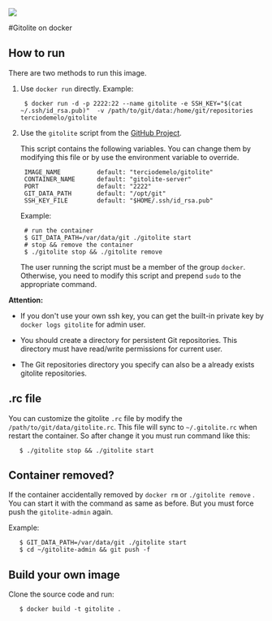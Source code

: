 [![](https://images.microbadger.com/badges/image/terciodemelo/gitolite.svg)](https://microbadger.com/images/terciodemelo/gitolite "Get your own image badge on microbadger.com")

#Gitolite on docker

## How to run
There are two methods to run this image.

1. Use `docker run` directly. Example:

        $ docker run -d -p 2222:22 --name gitolite -e SSH_KEY="$(cat  ~/.ssh/id_rsa.pub)"  -v /path/to/git/data:/home/git/repositories  terciodemelo/gitolite
		
2. Use the `gitolite` script from the [GitHub Project](//github.com/hlj/docker-gitolite/blob/master/gitolite).

	This script contains the following variables. You can change them by modifying this file or by use the environment variable to override.
	
        IMAGE_NAME			default: "terciodemelo/gitolite"
        CONTAINER_NAME  	default: "gitolite-server"
        PORT                default: "2222"
        GIT_DATA_PATH       default: "/opt/git"
        SSH_KEY_FILE        default: "$HOME/.ssh/id_rsa.pub"
     
    Example:
	
        # run the container
        $ GIT_DATA_PATH=/var/data/git ./gitolite start
        # stop && remove the container
        $ ./gitolite stop && ./gitolite remove
     
    The user running the script must be a member of the group `docker`. Otherwise, you need to modify this script and prepend `sudo` to the appropriate command.

**Attention:**

 - If you don't use your own ssh key, you can get the built-in private key by `docker logs gitolite` for admin user.

 - You should create a directory for persistent Git repositories. This directory must have read/write permissions for current user. 

 - The Git repositories directory you specify can also be a already exists gitolite repositories. 

## .rc file
You can customize the gitolite `.rc` file by modify the `/path/to/git/data/gitolite.rc`. This file will sync to `~/.gitolite.rc`  when restart the container. So after change it you must run command like this:

       $ ./gitolite stop && ./gitolite start

## Container removed?
If the container accidentally removed by `docker rm` or `./gitolite remove` . You can start it with the command as same as before. But you must force push the `gitolite-admin` again. 

Example:

       $ GIT_DATA_PATH=/var/data/git ./gitolite start
       $ cd ~/gitolite-admin && git push -f

## Build your own image
Clone the source code and run:

       $ docker build -t gitolite .
